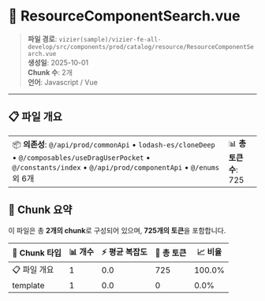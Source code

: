 # 📄 ResourceComponentSearch.vue

> **파일 경로**: `vizier(sample)/vizier-fe-all-develop/src/components/prod/catalog/resource/ResourceComponentSearch.vue`  
> **생성일**: 2025-10-01  
> **Chunk 수**: 2개  
> **언어**: Javascript / Vue
---


## 📋 파일 개요

| | |
|--|--|
| 📦 **의존성**: `@/api/prod/commonApi` • `lodash-es/cloneDeep` • `@/composables/useDragUserPocket` • `@/constants/index` • `@/api/prod/componentApi` • `@/enums` 외 6개 | 📊 **총 토큰 수**: 725 |






## 🧩 Chunk 요약

이 파일은 총 **2개의 chunk**로 구성되어 있으며, **725개의 토큰**을 포함합니다.

| 🧩 Chunk 타입 | 📊 개수 | ⚡ 평균 복잡도 | 📝 총 토큰 | 📈 비율 |
|---------------|--------|-------------|----------|--------|
| 📋 파일 개요 | 1 | 0.0 | 725 | 100.0% |
| template | 1 | 0.0 | 0 | 0.0% |

